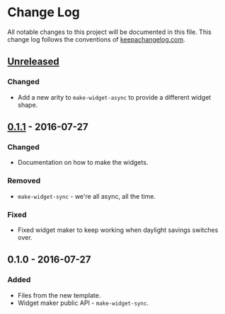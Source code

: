 # Change Log
All notable changes to this project will be documented in this file. This change log follows the conventions of [keepachangelog.com](http://keepachangelog.com/).

## [Unreleased][unreleased]
### Changed
- Add a new arity to `make-widget-async` to provide a different widget shape.

## [0.1.1] - 2016-07-27
### Changed
- Documentation on how to make the widgets.

### Removed
- `make-widget-sync` - we're all async, all the time.

### Fixed
- Fixed widget maker to keep working when daylight savings switches over.

## 0.1.0 - 2016-07-27
### Added
- Files from the new template.
- Widget maker public API - `make-widget-sync`.

[unreleased]: https://github.com/your-name/bubbles/compare/0.1.1...HEAD
[0.1.1]: https://github.com/your-name/bubbles/compare/0.1.0...0.1.1
